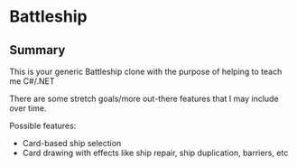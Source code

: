 # Battleship

## Summary
This is your generic Battleship clone with the purpose of helping to teach me C#/.NET 

There are some stretch goals/more out-there features that I may include over time. 

Possible features:
* Card-based ship selection
* Card drawing with effects like ship repair, ship duplication, barriers, etc